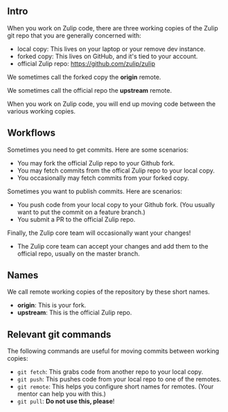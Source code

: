 ## Intro

When you work on Zulip code, there are three working copies
of the Zulip git repo that you are generally concerned with:

- local copy: This lives on your laptop or your remove dev instance.
- forked copy: This lives on GitHub, and it's tied to your account.
- official Zulip repo: https://github.com/zulip/zulip

We sometimes call the forked copy the **origin** remote.

We sometimes call the official repo the **upstream** remote.

When you work on Zulip code, you will end up moving code between
the various working copies.

## Workflows

Sometimes you need to get commits.  Here are some scenarios:

- You may fork the official Zulip repo to your Github fork.
- You may fetch commits from the offical Zulip repo to your local copy.
- You occasionally may fetch commits from your forked copy.

Sometimes you want to publish commits.  Here are scenarios:

- You push code from your local copy to your Github fork.  (You usually
  want to put the commit on a feature branch.)
- You submit a PR to the official Zulip repo.

Finally, the Zulip core team will occasionally want your changes!

- The Zulip core team can accept your changes and add them to
  the official repo, usually on the master branch.
  
## Names

We call remote working copies of the repository by these short
names.

- **origin**: This is your fork.
- **upstream**: This is the official Zulip repo.

## Relevant git commands

The following commands are useful for moving commits between
working copies:

- `git fetch`: This grabs code from another repo to your local copy.
- `git push`: This pushes code from your local repo to one of the remotes.
- `git remote`: This helps you configure short names for remotes.  (Your
  mentor can help you with this.)
- `git pull`: **Do not use this, please**!

